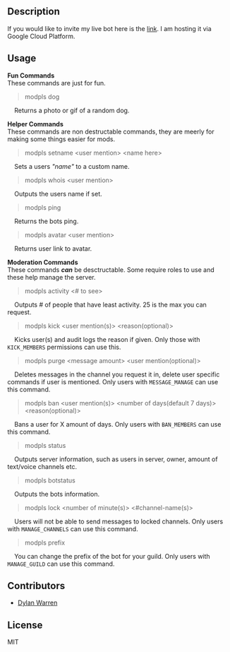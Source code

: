 ## Description

If you would like to invite my live bot here is the [link](https://discordapp.com/oauth2/authorize?client_id=342815158688808961&scope=bot&permissions=8). I am hosting it via Google Cloud Platform.

## Usage
**Fun Commands** <br>
These commands are just for fun.

> modpls dog <br>

&nbsp;&nbsp;&nbsp;&nbsp;Returns a photo or gif of a random dog.


**Helper Commands** <br>
These commands are non destructable commands, they are meerly for making some things easier for mods.

> modpls setname \<user mention> \<name here> <br>
  
&nbsp;&nbsp;&nbsp;&nbsp;Sets a users _"name"_ to a custom name.<br>
> modpls whois \<user mention> <br>
  
&nbsp;&nbsp;&nbsp;&nbsp;Outputs the users name if set. <br>
> modpls ping
  
&nbsp;&nbsp;&nbsp;&nbsp;Returns the bots ping. <br>
> modpls avatar \<user mention>

&nbsp;&nbsp;&nbsp;&nbsp;Returns user link to avatar. <br>
  
**Moderation Commands** <br>
These commands **_can_** be desctructable. Some require roles to use and these help manage the server.

> modpls activity <# to see> <br>
  
&nbsp;&nbsp;&nbsp;&nbsp;Outputs # of people that have least activity. 25 is the max you can request. <br>
> modpls kick \<user mention(s)> \<reason(optional)> <br>
  
&nbsp;&nbsp;&nbsp;&nbsp;Kicks user(s) and audit logs the reason if given. Only those with `KICK_MEMBERS` permissions can use this. <br>
> modpls purge \<message amount> \<user mention(optional)> <br>

&nbsp;&nbsp;&nbsp;&nbsp;Deletes messages in the channel you request it in, delete user specific commands if user is mentioned. Only users with `MESSAGE_MANAGE` can use this command.

> modpls ban  <user mention(s)> <number of days(default 7 days)> <reason(optional)>

&nbsp;&nbsp;&nbsp;&nbsp;Bans a user for X amount of days. Only users with `BAN_MEMBERS` can use this command.

> modpls status

&nbsp;&nbsp;&nbsp;&nbsp;Outputs server information, such as users in server, owner, amount of text/voice channels etc.

> modpls botstatus

&nbsp;&nbsp;&nbsp;&nbsp;Outputs the bots information.

> modpls lock <number of minute(s)> <#channel-name(s)>

&nbsp;&nbsp;&nbsp;&nbsp;Users will not be able to send messages to locked channels. Only users with `MANAGE_CHANNELS` can use this command.

> modpls prefix <custom prefix>

&nbsp;&nbsp;&nbsp;&nbsp;You can change the prefix of the bot for your guild. Only users with `MANAGE_GUILD` can use this command.

## Contributors

- [Dylan Warren](https://github.com/Uhuh)

## License

MIT
